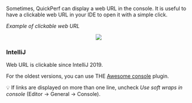 Sometimes, QuickPerf can display a web URL in the console. It is useful to have a clickable web URL in your IDE to open it with a simple click.

_Example of clickable web URL_
<p align="center"><img src="https://github.com/quick-perf/doc/blob/master/doc/images/Web_ressource.PNG"></p>

### IntelliJ
Web URL is clickable since IntelliJ 2019.

For the oldest versions, you can use THE [Awesome console](https://plugins.jetbrains.com/plugin/7677-awesome-console) plugin.

💡 If links are displayed on more than one line, uncheck _Use soft wraps in console_ (Editor -> General -> Console).